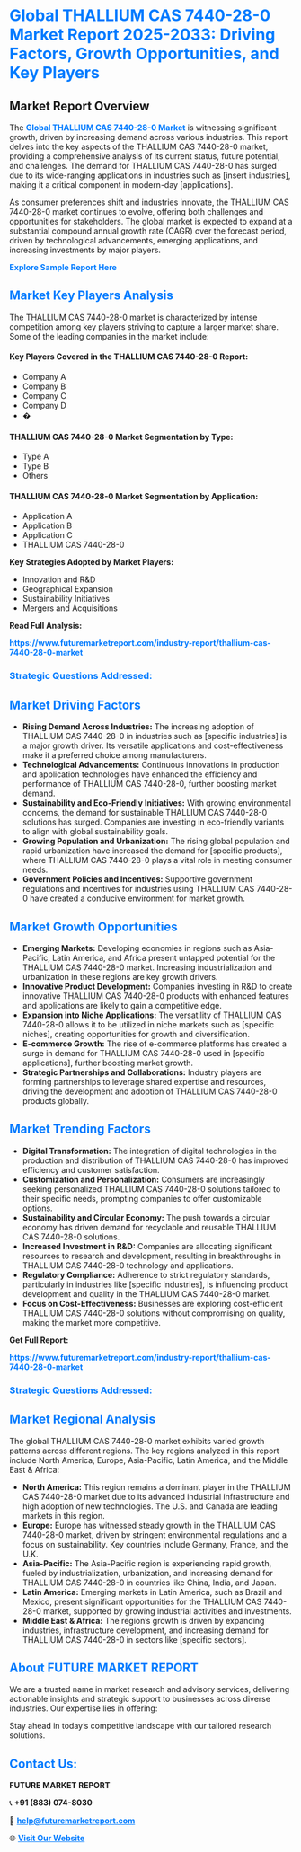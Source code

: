 <h1 style="color: #007BFF;">Global THALLIUM CAS 7440-28-0 Market Report 2025-2033: Driving Factors, Growth Opportunities, and Key Players</h1>

<section id="overview">
<h2>Market Report Overview</h2>
<p>The <a href="https://www.futuremarketreport.com/industry-report/thallium-cas-7440-28-0-market" style="color: #007BFF; text-decoration: none;"><strong>Global THALLIUM CAS 7440-28-0 Market</strong></a> is witnessing significant growth, driven by increasing demand across various industries. This report delves into the key aspects of the THALLIUM CAS 7440-28-0 market, providing a comprehensive analysis of its current status, future potential, and challenges. The demand for THALLIUM CAS 7440-28-0 has surged due to its wide-ranging applications in industries such as [insert industries], making it a critical component in modern-day [applications].</p>
<p>As consumer preferences shift and industries innovate, the THALLIUM CAS 7440-28-0 market continues to evolve, offering both challenges and opportunities for stakeholders. The global market is expected to expand at a substantial compound annual growth rate (CAGR) over the forecast period, driven by technological advancements, emerging applications, and increasing investments by major players.</p>
</section>

<section id="overview">
<p><a href="https://www.futuremarketreport.com/request-sample/reportId=119796" style="color: #007BFF; text-decoration: none;"><strong>Explore Sample Report Here</strong></a></p>
</section>

<section id="key-players">
<h2 style="color: #007BFF;">Market Key Players Analysis</h2>
<p>The THALLIUM CAS 7440-28-0 market is characterized by intense competition among key players striving to capture a larger market share. Some of the leading companies in the market include:</p>
<h4>Key Players Covered in the THALLIUM CAS 7440-28-0 Report:</h4>
<ul><li>Company A</li><li>Company B</li><li>Company C</li><li>Company D</li><li>�</li></ul>
<h4>THALLIUM CAS 7440-28-0 Market Segmentation by Type:</h4>
<ul><li>Type A</li><li>Type B</li><li>Others</li></ul>

<h4>THALLIUM CAS 7440-28-0 Market Segmentation by Application:</h4>
<ul><li>Application A</li><li>Application B</li><li>Application C</li><li>THALLIUM CAS 7440-28-0</li></ul>
<p><strong>Key Strategies Adopted by Market Players:</strong></p>
<ul>
<li>Innovation and R&D</li>
<li>Geographical Expansion</li>
<li>Sustainability Initiatives</li>
<li>Mergers and Acquisitions</li>
</ul>
</section>

<section>
<p><strong>Read Full Analysis: </strong></p><a href="https://www.futuremarketreport.com/industry-report/thallium-cas-7440-28-0-market" style="color: #007BFF; text-decoration: none;"><strong>https://www.futuremarketreport.com/industry-report/thallium-cas-7440-28-0-market</strong></a>
<h3 style="color: #007BFF;">Strategic Questions Addressed:</h3>
</section>

<section id="driving-factors">
<h2 style="color: #007BFF;">Market Driving Factors</h2>
<ul>
<li><strong>Rising Demand Across Industries:</strong> The increasing adoption of THALLIUM CAS 7440-28-0 in industries such as [specific industries] is a major growth driver. Its versatile applications and cost-effectiveness make it a preferred choice among manufacturers.</li>
<li><strong>Technological Advancements:</strong> Continuous innovations in production and application technologies have enhanced the efficiency and performance of THALLIUM CAS 7440-28-0, further boosting market demand.</li>
<li><strong>Sustainability and Eco-Friendly Initiatives:</strong> With growing environmental concerns, the demand for sustainable THALLIUM CAS 7440-28-0 solutions has surged. Companies are investing in eco-friendly variants to align with global sustainability goals.</li>
<li><strong>Growing Population and Urbanization:</strong> The rising global population and rapid urbanization have increased the demand for [specific products], where THALLIUM CAS 7440-28-0 plays a vital role in meeting consumer needs.</li>
<li><strong>Government Policies and Incentives:</strong> Supportive government regulations and incentives for industries using THALLIUM CAS 7440-28-0 have created a conducive environment for market growth.</li>
</ul>
</section>

<section id="growth-opportunities">
<h2 style="color: #007BFF;">Market Growth Opportunities</h2>
<ul>
<li><strong>Emerging Markets:</strong> Developing economies in regions such as Asia-Pacific, Latin America, and Africa present untapped potential for the THALLIUM CAS 7440-28-0 market. Increasing industrialization and urbanization in these regions are key growth drivers.</li>
<li><strong>Innovative Product Development:</strong> Companies investing in R&D to create innovative THALLIUM CAS 7440-28-0 products with enhanced features and applications are likely to gain a competitive edge.</li>
<li><strong>Expansion into Niche Applications:</strong> The versatility of THALLIUM CAS 7440-28-0 allows it to be utilized in niche markets such as [specific niches], creating opportunities for growth and diversification.</li>
<li><strong>E-commerce Growth:</strong> The rise of e-commerce platforms has created a surge in demand for THALLIUM CAS 7440-28-0 used in [specific applications], further boosting market growth.</li>
<li><strong>Strategic Partnerships and Collaborations:</strong> Industry players are forming partnerships to leverage shared expertise and resources, driving the development and adoption of THALLIUM CAS 7440-28-0 products globally.</li>
</ul>
</section>

<section id="trending-factors">
<h2 style="color: #007BFF;">Market Trending Factors</h2>
<ul>
<li><strong>Digital Transformation:</strong> The integration of digital technologies in the production and distribution of THALLIUM CAS 7440-28-0 has improved efficiency and customer satisfaction.</li>
<li><strong>Customization and Personalization:</strong> Consumers are increasingly seeking personalized THALLIUM CAS 7440-28-0 solutions tailored to their specific needs, prompting companies to offer customizable options.</li>
<li><strong>Sustainability and Circular Economy:</strong> The push towards a circular economy has driven demand for recyclable and reusable THALLIUM CAS 7440-28-0 solutions.</li>
<li><strong>Increased Investment in R&D:</strong> Companies are allocating significant resources to research and development, resulting in breakthroughs in THALLIUM CAS 7440-28-0 technology and applications.</li>
<li><strong>Regulatory Compliance:</strong> Adherence to strict regulatory standards, particularly in industries like [specific industries], is influencing product development and quality in the THALLIUM CAS 7440-28-0 market.</li>
<li><strong>Focus on Cost-Effectiveness:</strong> Businesses are exploring cost-efficient THALLIUM CAS 7440-28-0 solutions without compromising on quality, making the market more competitive.</li>
</ul>
</section>

<section>
<p><strong>Get Full Report: </strong></p><a href="https://www.futuremarketreport.com/industry-report/thallium-cas-7440-28-0-market" style="color: #007BFF; text-decoration: none;"><strong>https://www.futuremarketreport.com/industry-report/thallium-cas-7440-28-0-market</strong></a>
<h3 style="color: #007BFF;">Strategic Questions Addressed:</h3>
</section>


<section id="regional-analysis">
<h2 style="color: #007BFF;">Market Regional Analysis</h2>
<p>The global THALLIUM CAS 7440-28-0 market exhibits varied growth patterns across different regions. The key regions analyzed in this report include North America, Europe, Asia-Pacific, Latin America, and the Middle East & Africa:</p>
<ul>
<li><strong>North America:</strong> This region remains a dominant player in the THALLIUM CAS 7440-28-0 market due to its advanced industrial infrastructure and high adoption of new technologies. The U.S. and Canada are leading markets in this region.</li>
<li><strong>Europe:</strong> Europe has witnessed steady growth in the THALLIUM CAS 7440-28-0 market, driven by stringent environmental regulations and a focus on sustainability. Key countries include Germany, France, and the U.K.</li>
<li><strong>Asia-Pacific:</strong> The Asia-Pacific region is experiencing rapid growth, fueled by industrialization, urbanization, and increasing demand for THALLIUM CAS 7440-28-0 in countries like China, India, and Japan.</li>
<li><strong>Latin America:</strong> Emerging markets in Latin America, such as Brazil and Mexico, present significant opportunities for the THALLIUM CAS 7440-28-0 market, supported by growing industrial activities and investments.</li>
<li><strong>Middle East & Africa:</strong> The region’s growth is driven by expanding industries, infrastructure development, and increasing demand for THALLIUM CAS 7440-28-0 in sectors like [specific sectors].</li>
</ul>
</section>

<footer>
<h2 style="color: #007BFF;">About FUTURE MARKET REPORT</h2>
<p>We are a trusted name in market research and advisory services, delivering actionable insights and strategic support to businesses across diverse industries. Our expertise lies in offering:</p>

<p>Stay ahead in today’s competitive landscape with our tailored research solutions.</p>

<h2 style="color: #007BFF;">Contact Us:</h2>
<p><strong>FUTURE MARKET REPORT</strong></p>
<p>📞 <strong>+91 (883) 074-8030</strong></p>
<p>📧 <strong><a href="mailto:help@futuremarketreport.com" style="color: #007BFF;">help@futuremarketreport.com</a></strong></p>
<p>🌐 <strong><a href="https://www.futuremarketreport.com/" style="color: #007BFF;">Visit Our Website</a></strong></p>
</footer>
